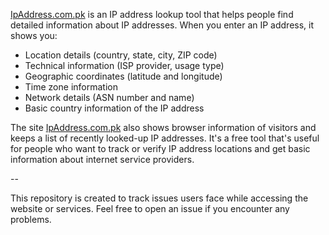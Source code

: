 [IpAddress.com.pk](https://ipaadress.com.pk/) is an IP address lookup tool that helps people find detailed information about IP addresses. When you enter an IP address, it shows you:

 - Location details (country, state, city, ZIP code)
 - Technical information (ISP provider, usage type)
 - Geographic coordinates (latitude and longitude)
 - Time zone information
 - Network details (ASN number and name)
 - Basic country information of the IP address

The site [IpAddress.com.pk](https://ipaadress.com.pk/) also shows browser information of visitors and keeps a list of recently looked-up IP addresses. It's a free tool that's useful for people who want to track or verify IP address locations and get basic information about internet service providers.

--

This repository is created to track issues users face while accessing the website or services. Feel free to open an issue if you encounter any problems.
